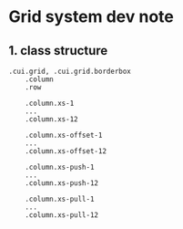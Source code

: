 # Grid system dev note
## 1. class structure
	.cui.grid, .cui.grid.borderbox
		.column
		.row
	
		.column.xs-1
		...
		.column.xs-12
		
		.column.xs-offset-1
		...
		.column.xs-offset-12
		
		.column.xs-push-1
		...
		.column.xs-push-12
		
		.column.xs-pull-1
		...
		.column.xs-pull-12
